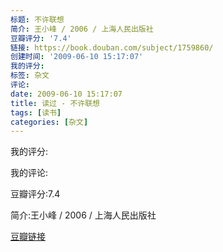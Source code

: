 ```yaml
---
标题: 不许联想
简介: 王小峰 / 2006 / 上海人民出版社
豆瓣评分: '7.4'
链接: https://book.douban.com/subject/1759860/
创建时间: '2009-06-10 15:17:07'
我的评分:
标签: 杂文
评论:
date: 2009-06-10 15:17:07
title: 读过 - 不许联想
tags: [读书]
categories: [杂文]
---
```


我的评分:

我的评论:

豆瓣评分:7.4

简介:王小峰 / 2006 / 上海人民出版社

[豆瓣链接](https://book.douban.com/subject/1759860/)

